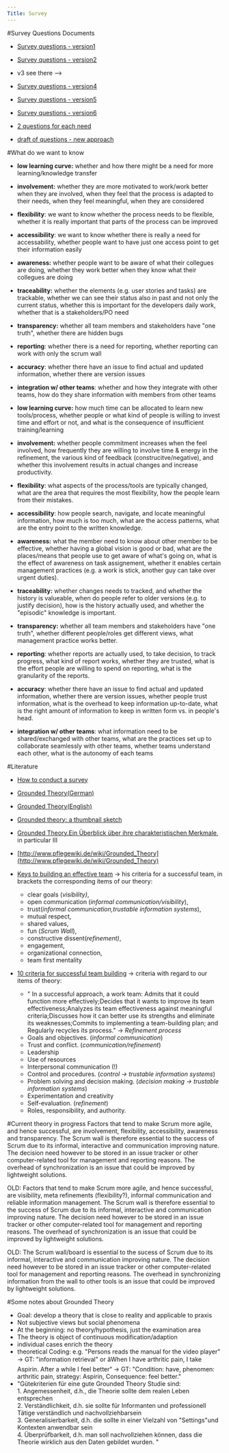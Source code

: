 ```yaml
---
Title: Survey
---
```


#Survey Questions Documents

-  [Survey questions - version1](http://scg.unibe.ch/wiki/projects/bachelorsprojects/Agility/Survey/surveyQuestionsv1)
-  [Survey questions - version2](http://scg.unibe.ch/wiki/projects/bachelorsprojects/Agility/Survey/v2)
-  v3 see there &mdash;>
-  [Survey questions - version4](http://scg.unibe.ch/wiki/projects/bachelorsprojects/Agility/Survey/v4)
-  [Survey questions - version5](http://scg.unibe.ch/wiki/projects/bachelorsprojects/Agility/Survey/surveyround1version5)
-  [Survey questions - version6](http://scg.unibe.ch/wiki/projects/bachelorsprojects/Agility/Survey/questionsv6)


-  [2 questions for each need](http://scg.unibe.ch/wiki/projects/bachelorsprojects/Agility/Survey/2questionseach)


-  [draft of questions - new approach](http://scg.unibe.ch/wiki/projects/bachelorsprojects/Agility/Survey/newApproach)

#What do we want to know

-  <b>low learning curve:</b> whether and how there might be a need for more learning/knowledge transfer
-  <b>involvement:</b> whether they are more motivated to work/work better when they are involved, when they feel that the process is adapted to their needs, when they feel meaningful, when they are considered
-  <b>flexibility</b>: we want to know whether the process needs to be flexible, whether it is really important that parts of the process can be improved
-  <b>accessibility</b>: we want to know whether there is really a need for accessability, whether people want to have just one access point to get their information easily
-  <b>awareness:</b> whether people want to be aware of what their collegues are doing, whether they work better when they know what their collegues are doing
-  <b>traceability:</b> whether the elements (e.g. user stories and tasks) are trackable, whether we can see their status also in past and not only the current status, whether this is important for the developers daily work, whether that is a stakeholders/PO need
-  <b>transparency:</b>  whether all team members and stakeholders have "one truth", whether there are hidden bugs 
-  <b>reporting</b>: whether there is a need for reporting, whether reporting can work with only the scrum wall
-  <b>accuracy</b>: whether there have an issue to find actual and updated information, whether there are version issues
-  <b>integration w/ other teams</b>: whether and how they integrate with other teams, how do they share information with members from other teams



-  <b>low learning curve:</b> how much time can be allocated to learn new tools/process, whether people or what kind of people is willing to invest time and effort or not, and what is the consequence of insufficient training/learning
-  <b>involvement:</b> whether people commitment increases when the feel involved, how frequently they are willing to involve time & energy in the refinement, the various kind of feedback (construcitve/negative), and whether this involvement results in actual changes and increase productivity. 
-  <b>flexibility</b>: what aspects of the process/tools are typically changed, what are the area that requires the most flexibility, how the people learn from their mistakes.
-  <b>accessibility</b>: how people search, navigate, and locate meaningful information, how much is too much, what are the access patterns, what are the entry point to the written knowledge. 
-  <b>awareness:</b> what the member need to know about other member to be effective, whether having a global vision is good or bad, what are the places/means that people use to get aware of what's going on, what is the effect of awareness on task assignement, whether it enables certain management practices (e.g. a work is stick, another guy can take over urgent duties).
-  <b>traceability:</b> whether changes needs to tracked, and whether the history is valueable, when do people refer to older versions (e.g. to justify decision), how is the history actually used, and whether the "episodic" knowledge is important.
-  <b>transparency:</b>  whether all team members and stakeholders have "one truth", whether different people/roles get different views, what management practice works better.
-  <b>reporting</b>: whether reports are actually used, to take decision, to track progress, what kind of report works, whether they are trusted, what is the effort people are willing to spend on reporting, what is the granularity of the reports.
-  <b>accuracy</b>: whether there have an issue to find actual and updated information, whether there are version issues, whether people trust information, what is the overhead to keep information up-to-date, what is the right amount of information to keep in written form vs. in people's head.
-  <b>integration w/ other teams</b>: what information need to be shared/exchanged with other teams, what are the practices set up to collaborate seamlessly with other teams, whether teams understand each other, what is the autonomy of each teams


#Literature

-  [How to conduct a survey](http://www.survey-analysis.com/ebook/How-to-conduct-a-survey.pdf)
-  [Grounded Theory(German)](http://de.wikipedia.org/wiki/Grounded_Theory)
-  [Grounded Theory(English)](http://en.wikipedia.org/wiki/Grounded_theory)
-  [Grounded theory: a thumbnail sketch](http://www.scu.edu.au/schools/gcm/ar/arp/grounded.html)
-  [Grounded Theory.Ein Überblick über ihre charakteristischen Merkmale](http://www.martin-dilger.de/science/grounded_theory.pdf), in particular III
-  [http://www.pflegewiki.de/wiki/Grounded_Theory](http://www.pflegewiki.de/wiki/Grounded_Theory)
-  [Keys to building an effective team](http://www.suite101.com/content/keys-to-building-an-effective-team-a74979) -> his criteria for a successful team, in brackets the corresponding items of our theory: 
	- clear goals (*visibility)*, 
	- open communication (*informal communication/visibility*), 
	- trust(*informal communication,trustable information systems*), 
	- mutual respect, 
	- shared values,
	- fun (*Scrum Wall*), 
	- constructive dissent(*refinement)*,
	- engagement, 
	- organizational connection, 
	- team first mentality

-  [10 criteria for successful team building](http://findarticles.com/p/articles/mi_m3257/is_n9_v45/ai_11289576/) -> criteria with regard to our items of theory:
	- " In a successful approach, a work team: Admits that it could function more effectively;Decides that it wants to improve its team effectiveness;Analyzes its team effectiveness against meaningful criteria;Discusses how it can better use its strengths and eliminate its weaknesses;Commits to implementing a team-building plan; and Regularly recycles its process." -> *Refinement process*
	- Goals and objectives. (*informal communication*)
	- Trust and conflict. (*communication/refinement*)
	- Leadership
	- Use of resources
	- Interpersonal communication (!)
	- Control and procedures. (*control -> trustable information systems*)
	- Problem solving and decision making. (*decision making -> trustable information systems*)
	- Experimentation and creativity
	- Self-evaluation. (*refinement*)
	- Roles, responsibility, and authority.


#Current theory in progress
Factors that tend to make Scrum more agile, and hence successful, are involvement, flexibility, accessibility, awareness and transparency. 
The Scrum wall is therefore essential to the success of Scrum due to its informal, interactive and communication improving nature. The decision need however to be stored in an issue tracker or other computer-related tool for management and reporting reasons. The overhead of synchronization is an issue that could be improved by lightweight solutions.

OLD:
Factors that tend to make Scrum more agile, and hence successful, are visibility, meta refinements (flexibility?), informal communication and reliable information management. 
The Scrum wall is therefore essential to the success of Scrum due to its informal, interactive and communication improving nature. The decision need however to be stored in an issue tracker or other computer-related tool for management and reporting reasons. The overhead of synchronization is an issue that could be improved by lightweight solutions.

OLD:
The Scrum wall/board is essential to the sucess of Scrum due to its informal, interactive and communication improving nature. The decision need however to be stored in an issue tracker or other computer-related tool for management and reporting reasons. The overhead in synchronizing information from the wall to other tools is an issue that could be improved by lightweight solutions.

#Some notes about Grounded Theory

-  Goal: develop a theory that is close to reality and applicable to praxis
-  Not subjective views but social phenomena
-  At the beginning: no theory/hypothesis, just the examination area
-  The theory is object of continuous modification/adaption
-  individual cases enrich the theory
-  theoretical Coding: e.g. "Persons reads the manual for the video player" -> GT: "information retrieval" or âWhen I have arthritic pain, I take Aspirin. After a while I feel better“ -> GT: "Condition: have, phenomen: arthritic pain, strategy: Aspirin, Consequence: feel better."
- "Gütekriterien für eine gute Grounded Theory Studie sind: <br />1. Angemessenheit, d.h., die Theorie sollte dem realen Leben entsprechen<br />2. Verständlichkeit, d.h. sie sollte für Informanten und professionell Tätige verständlich und nachvollziehbarsein <br />3. Generalisierbarkeit, d.h. die sollte in einer Vielzahl von "Settings"und Kontexten anwendbar sein<br />4. Überprüfbarkeit, d.h. man soll nachvollziehen können, dass die Theorie wirklich aus den Daten gebildet wurden. "<br />
